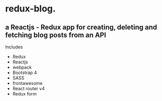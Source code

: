 # redux-blog.
## a Reactjs - Redux app for creating, deleting and fetching blog posts from an API

Includes
- Redux
- Reactjs
- webpack
- Bootstrap 4
- SASS
- frontawesome
- React router v4
- Redux form


